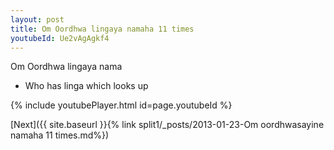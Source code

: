 ```yaml
---
layout: post
title: Om Oordhwa lingaya namaha 11 times
youtubeId: Ue2vAgAgkf4
---
```

 
 
Om Oordhwa lingaya nama 
 
 -  Who has linga which looks up 
 
  
 
  
 
 
 
 
 
 


{% include youtubePlayer.html id=page.youtubeId %}
 
[Next]({{ site.baseurl }}{% link  split1/_posts/2013-01-23-Om oordhwasayine namaha 11 times.md%})
 
